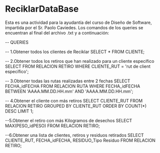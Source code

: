 # ReciklarDataBase
Esta es una actividad para la ayudantía del curso de Diseño de Software, impartida por el Sr. Paolo Caviedes.
Los comandos de los queries se encuentran al final del archivo .txt y a continuación:

-- QUERIES

-- 1.Obtener todos los clientes de Reciklar
SELECT * FROM CLIENTE;

-- 2.Obtener todos los retiros que han realizado para un cliente específico
SELECT FROM RELACION RETIRO WHERE CLIENTE_RUT = 'rut de client específico';

-- 3.Obtener todas las rutas realizadas entre 2 fechas
SELECT FECHA_idFECHA FROM RELACION RUTA WHERE FECHA_idFECHA BETWEEN 'AAAA.MM.DD.HH.mm' AND 'AAAA.MM.DD.HH.mm';

-- 4.Obtener el cliente con más retiros
SELECT CLIENTE_RUT FROM RELACION RETIRO GROUPED BY CLIENTE_RUT ORDER BY COUNT(*) DESC LIMIT 1;

--5.Obtener el retiro con más Kilogramos de desechos
SELECT MAX(PESO_idPESO) FROM RELACION RETIRO;

--6.Obtener una lista de clientes, retiros y residuos retirados
SELECT CLIENTE_RUT, FECHA_idFECHA, RESIDUO_Tipo Residuo FROM RELACION RETIRO;
